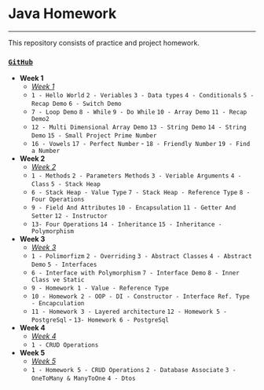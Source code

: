 # Java Homework
---
This repository consists of practice and project homework.

### [`GitHub`](https://github.com/huseyinidin/KodlamaioHomeWork)
 - **Week 1**
	 - [*Week 1*](https://github.com/huseyinidin/KodlamaioHomeWork/tree/main/week1)
	 - `1 - Hello World` `2 - Veriables` `3 - Data types` `4 - Conditionals` `5 - Recap Demo` `6 - Switch Demo` 
	 - `7 - Loop Demo` `8 - While` `9 - Do While` `10 - Array Demo` `11 - Recap Demo2`
	 - `12 - Multi Dimensional Array Demo` `13 - String Demo` `14 - String Demo` `15 - Small Project Prime Number`
	 - `16 - Vowels` `17 - Perfect Number` - `18 - Friendly Number` `19 - Find a Number`
 - **Week 2**
	 - [*Week 2*](https://github.com/huseyinidin/KodlamaioHomeWork/tree/main/week2)
	 - `1 - Methods` `2 - Parameters Methods` `3 - Veriable Arguments` `4 - Class` `5 - Stack Heap` 
	 - `6 - Stack Heap - Value Type` `7 - Stack Heap - Reference Type` `8 - Four Operations` 
	 - `9 - Field And Attributes` `10 - Encapsulation` `11 - Getter And Setter` `12 - Instructor` 
	 - `13- Four Operations` `14 - Inheritance` `15 - Inheritance - Polymorphism`
 - **Week 3**
	 - [*Week 3*](https://github.com/huseyinidin/KodlamaioHomeWork/tree/main/week3)
	 - `1 - Polimorfizm` `2 - Overriding` `3 - Abstract Classes` `4 - Abstract Demo` `5 - Interfaces` 
	 - `6 - Interface with Polymorphism` `7 - Interface Demo` `8 - Inner Class ve Static` 
	 - `9 - Homework 1 - Value - Reference Type`
	 - `10 - Homework 2 - OOP - DI - Constructor - Interface Ref. Type - Encapculation` 
	 - `11 - Homework 3 - Layered architecture` `12 - Homework 5 - PostgreSql`  - `13- Homework 6 - PostgreSql`
 - **Week 4**
	 - [*Week 4*](https://github.com/huseyinidin/KodlamaioHomeWork/tree/main/week4)
	 - `1 - CRUD Operations`
 - **Week 5**
	 - [*Week 5*](https://github.com/huseyinidin/KodlamaioHomeWork/tree/main/week5)
 	 - `1 - Homework 5 - CRUD Operations` `2 - Database Associate` `3 - OneToMany & ManyToOne` `4 - Dtos`